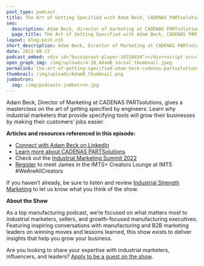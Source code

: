```yaml
---
post_type: podcast
title: The Art of Getting Specified with Adam Beck, CADENAS PARTsolutions
seo:
  description: Adam Beck, director of marketing at CADENAS PARTsolutions, shares data-supported insights into how industrial marketers are helping manufacturing get their products specified.
  page_title: The Art of Getting Specified with Adam Beck, CADENAS PARTsolutions
layout: blog-post.njk
short_description: Adam Beck, Director of Marketing at CADENAS PARTsolutions, gives a masterclass on the art of getting specified by engineers. Learn why industrial marketers that provide specifying tools will grow their businesses by making their customers’ jobs easier.
date: 2022-08-12
podcast_embed: <div id="buzzsprout-player-10316834"></div><script src="https://www.buzzsprout.com/909601/10316834-the-art-of-getting-specified-with-adam-beck-cadenas-partsolutions.js?container_id=buzzsprout-player-10316834&player=small" type="text/javascript" charset="utf-8"></script>
open_graph_img: /img/uploads/4-28_AdamB_social_thumbnail.jpeg
permalink: the-art-of-getting-specified-adam-beck-cadenas-partsolutions
thumbnail: /img/uploads/AdamB_thumbnail.png
jumbotron:
  img: /img/podcasts-jumbotron.jpg
---
```

Adam Beck, Director of Marketing at CADENAS PARTsolutions, gives a masterclass on the art of getting specified by engineers. Learn why industrial marketers that provide specifying tools will grow their businesses by making their customers’ jobs easier.

**Articles and resources referenced in this episode:**

* [Connect with Adam Beck on LinkedIn](https://www.linkedin.com/in/adambeck79)
* [Learn more about CADENAS PARTSolutions](https://partsolutions.com/)
* Check out the [Industrial Marketing Summit 2022](https://schedule.contentmarketingworld.com/filter-type/track-/industrial-marketing-summit)
* [Register](https://nam11.safelinks.protection.outlook.com/?url=https%3A%2F%2Fwww.xpressreg.net%2Fregister%2FIMTS0922%2Fstart.asp%3Fsc%3DINDUST&data=05%7C01%7Cakonczyk%40amtonline.org%7C35941cfd623e4759425f08da6902fd1d%7C7924371c48464bc59fb83b1faed76125%7C1%7C0%7C637937758805606354%7CUnknown%7CTWFpbGZsb3d8eyJWIjoiMC4wLjAwMDAiLCJQIjoiV2luMzIiLCJBTiI6Ik1haWwiLCJXVCI6Mn0%3D%7C3000%7C%7C%7C&sdata=BJwCvBNKHMUiTw6j6K%2FUu1Cw%2FGJM2z4CW%2FyiVdTBLv8%3D&reserved=0) to meet James in the IMTS+ Creators Lounge at IMTS #WeAreAllCreators

If you haven’t already, be sure to listen and review [Industrial Strength Marketing](https://podcasts.apple.com/us/podcast/industrial-strength-marketing/id1525972127) to let us know what you think of the show.

**About the Show**

As a top manufacturing podcast, we’re focused on what matters most to industrial marketers, sellers, and growth-focused manufacturing executives. Featuring inspiring conversations with manufacturing and B2B marketing leaders on winning moves and lessons learned, this show exists to deliver insights that help you grow your business.

Are you looking to share your expertise with industrial marketers, influencers, and leaders? [Apply to be a guest on the show](https://industrialstrengthmarketing.com/insights/guest-request/).
